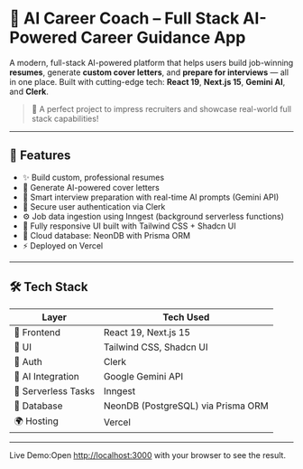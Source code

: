 # 🧠 AI Career Coach – Full Stack AI-Powered Career Guidance App

A modern, full-stack AI-powered platform that helps users build job-winning **resumes**, generate **custom cover letters**, and **prepare for interviews** — all in one place. Built with cutting-edge tech: **React 19**, **Next.js 15**, **Gemini AI**, and **Clerk**.

> 🚀 A perfect project to impress recruiters and showcase real-world full stack capabilities!

---

## 🌟 Features

- ✨ Build custom, professional resumes
- 💌 Generate AI-powered cover letters
- 🎯 Smart interview preparation with real-time AI prompts (Gemini API)
- 🔐 Secure user authentication via Clerk
- ⚙️ Job data ingestion using Inngest (background serverless functions)
- 🎨 Fully responsive UI built with Tailwind CSS + Shadcn UI
- 💽 Cloud database: NeonDB with Prisma ORM
- ⚡ Deployed on Vercel

---

## 🛠️ Tech Stack

| Layer | Tech Used |
|-------|-----------|
| 🚀 Frontend | React 19, Next.js 15 |
| 🎨 UI | Tailwind CSS, Shadcn UI |
| 🔐 Auth | Clerk |
| 🧠 AI Integration | Google Gemini API |
| 🔄 Serverless Tasks | Inngest |
| 💽 Database | NeonDB (PostgreSQL) via Prisma ORM |
| 🌍 Hosting | Vercel |
---
Live Demo:Open [http://localhost:3000](http://localhost:3000) with your browser to see the result.
